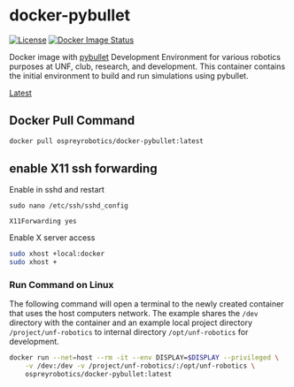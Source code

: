 # docker-pybullet
[![License](https://img.shields.io/badge/License-Apache_2.0-blue.svg?style=plastic)](https://github.com/Osprey-Robotics/docker-pybullet/blob/master/LICENSE.txt)
[![Docker Image Status](https://github.com/Osprey-Robotics/docker-pybullet/actions/workflows/main.yml/badge.svg/)](https://github.com/Osprey-Robotics/docker-pybullet/actions)

Docker image with [pybullet](https://github.com/bulletphysics/bullet3)
Development Environment for various robotics purposes at UNF, club,
research, and development. This container contains the initial
environment to build and run simulations using pybullet.

[Latest](https://hub.docker.com/r/ospreyrobotics/docker-pybullet/tags)

## Docker Pull Command
```bash
docker pull ospreyrobotics/docker-pybullet:latest
```

## enable X11 ssh forwarding
Enable in sshd and restart
```
sudo nano /etc/ssh/sshd_config

X11Forwarding yes
```

Enable X server access
```bash
sudo xhost +local:docker
sudo xhost +
```

### Run Command on Linux
The following command will open a terminal to the newly created
container that uses the host computers network. The example shares
the `/dev` directory with the container and an example local project
directory `/project/unf-robotics` to internal directory
`/opt/unf-robotics` for development.
```bash
docker run --net=host --rm -it --env DISPLAY=$DISPLAY --privileged \
    -v /dev:/dev -v /project/unf-robotics/:/opt/unf-robotics \
    ospreyrobotics/docker-pybullet:latest
```
